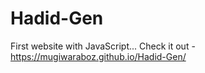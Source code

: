 # Hadid-Gen
First website with JavaScript... 
Check it out - https://mugiwaraboz.github.io/Hadid-Gen/
